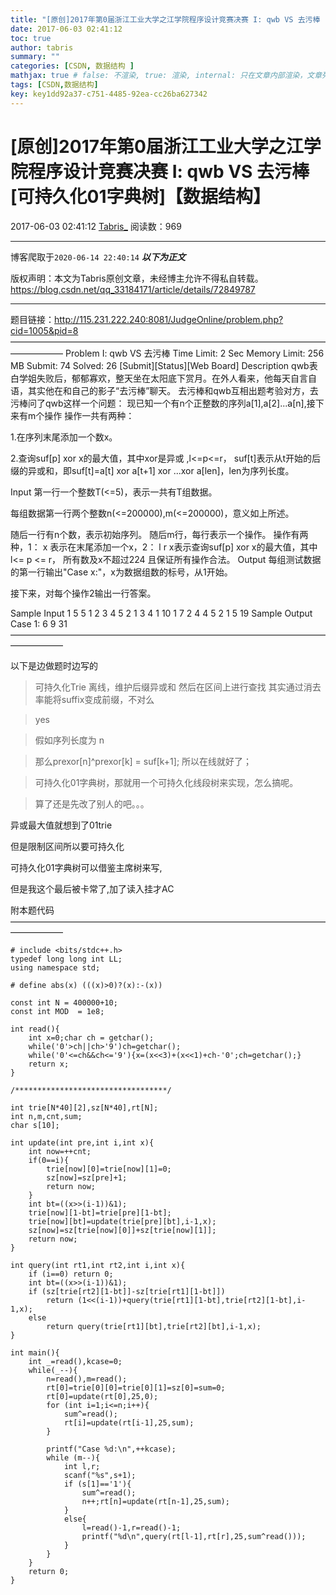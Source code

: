```yaml
---
title: "[原创]2017年第0届浙江工业大学之江学院程序设计竞赛决赛 I: qwb VS 去污棒 [可持久化01字典树]【数据结构】"
date: 2017-06-03 02:41:12
toc: true
author: tabris
summary: ""
categories: [CSDN, 数据结构 ]
mathjax: true # false: 不渲染, true: 渲染, internal: 只在文章内部渲染，文章列表中不渲染
tags: [CSDN,数据结构]
key: key1dd92a37-c751-4485-92ea-cc26ba627342
---
```


# [原创]2017年第0届浙江工业大学之江学院程序设计竞赛决赛 I: qwb VS 去污棒 [可持久化01字典树]【数据结构】

2017-06-03 02:41:12  [Tabris_](https://me.csdn.net/qq_33184171) 阅读数：969

---

博客爬取于`2020-06-14 22:40:14`
***以下为正文***

版权声明：本文为Tabris原创文章，未经博主允许不得私自转载。
https://blog.csdn.net/qq_33184171/article/details/72849787

<!-- more -->

---

题目链接：http://115.231.222.240:8081/JudgeOnline/problem.php?cid=1005&pid=8
——————————————————————————————————————————
Problem I: qwb VS 去污棒
Time Limit: 2 Sec  Memory Limit: 256 MB
Submit: 74  Solved: 26
[Submit][Status][Web Board]
Description
qwb表白学姐失败后，郁郁寡欢，整天坐在太阳底下赏月。在外人看来，他每天自言自语，其实他在和自己的影子“去污棒”聊天。
去污棒和qwb互相出题考验对方，去污棒问了qwb这样一个问题：
现已知一个有n个正整数的序列a[1],a[2]...a[n],接下来有m个操作
操作一共有两种：

1.在序列末尾添加一个数x。

2.查询suf[p] xor x的最大值，其中xor是异或 ,l<=p<=r，
suf[t]表示从t开始的后缀的异或和，即suf[t]=a[t] xor a[t+1] xor ...xor a[len]，len为序列长度。

Input
第一行一个整数T(<=5)，表示一共有T组数据。

每组数据第一行两个整数n(<=200000),m(<=200000)，意义如上所述。

随后一行有n个数，表示初始序列。
随后m行，每行表示一个操作。
操作有两种，1： x 表示在末尾添加一个x，2： l r x表示查询suf[p] xor x的最大值，其中l<= p <= r，
所有数及x不超过224 且保证所有操作合法。
Output
每组测试数据的第一行输出"Case x:"，x为数据组数的标号，从1开始。

接下来，对每个操作2输出一行答案。

Sample Input
1
5 5
1 2 3 4 5
2 1 3 4
1 10
1 7
2 4 4 5
2 1 5 19
Sample Output
Case 1:
6
9
31
——————————————————————————————————————————

以下是边做题时边写的

>可持久化Trie 离线，维护后缀异或和 然后在区间上进行查找
其实通过消去率能将suffix变成前缀，不对么

>yes
 
>假如序列长度为 n
 
>那么prexor[n]^prexor[k] = suf[k+1]; 所以在线就好了；
 
>可持久化01字典树，那就用一个可持久化线段树来实现，怎么搞呢。
 
>算了还是先改了别人的吧。。。

异或最大值就想到了01trie

但是限制区间所以要可持久化

可持久化01字典树可以借鉴主席树来写,

但是我这个最后被卡常了,加了读入挂才AC

附本题代码
——————————————————————————————————————————
```
# include <bits/stdc++.h>
typedef long long int LL;
using namespace std;
 
# define abs(x) (((x)>0)?(x):-(x))
 
const int N = 400000+10;
const int MOD  = 1e8;
 
int read(){
    int x=0;char ch = getchar();
    while('0'>ch||ch>'9')ch=getchar();
    while('0'<=ch&&ch<='9'){x=(x<<3)+(x<<1)+ch-'0';ch=getchar();}
    return x;
}
 
/**********************************/

int trie[N*40][2],sz[N*40],rt[N];
int n,m,cnt,sum;
char s[10];
 
int update(int pre,int i,int x){
    int now=++cnt;
    if(0==i){
        trie[now][0]=trie[now][1]=0;
        sz[now]=sz[pre]+1;
        return now;
    }
    int bt=((x>>(i-1))&1);
    trie[now][1-bt]=trie[pre][1-bt];
    trie[now][bt]=update(trie[pre][bt],i-1,x);
    sz[now]=sz[trie[now][0]]+sz[trie[now][1]];
    return now;
}
 
int query(int rt1,int rt2,int i,int x){
    if (i==0) return 0;
    int bt=((x>>(i-1))&1);
    if (sz[trie[rt2][1-bt]]-sz[trie[rt1][1-bt]])
        return (1<<(i-1))+query(trie[rt1][1-bt],trie[rt2][1-bt],i-1,x);
    else
        return query(trie[rt1][bt],trie[rt2][bt],i-1,x);
}
 
int main(){
    int _=read(),kcase=0;
    while(_--){
        n=read(),m=read();
        rt[0]=trie[0][0]=trie[0][1]=sz[0]=sum=0;
        rt[0]=update(rt[0],25,0);
        for (int i=1;i<=n;i++){
            sum^=read();
            rt[i]=update(rt[i-1],25,sum);
        }
 
        printf("Case %d:\n",++kcase);
        while (m--){
            int l,r;
            scanf("%s",s+1);
            if (s[1]=='1'){
                sum^=read();
                n++;rt[n]=update(rt[n-1],25,sum);
            }
            else{
                l=read()-1,r=read()-1;
                printf("%d\n",query(rt[l-1],rt[r],25,sum^read()));
            }
        }
    }
    return 0;
}
```